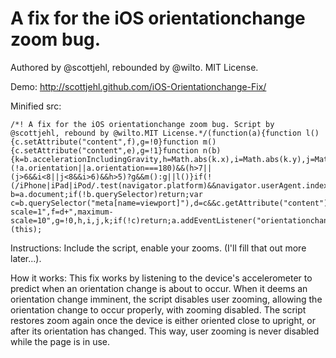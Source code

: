 A fix for the iOS orientationchange zoom bug.
=======================

Authored by @scottjehl, rebounded by @wilto.
MIT License.

Demo: http://scottjehl.github.com/iOS-Orientationchange-Fix/

Minified src:

	/*! A fix for the iOS orientationchange zoom bug. Script by @scottjehl, rebound by @wilto.MIT License.*/(function(a){function l(){c.setAttribute("content",f),g=!0}function m(){c.setAttribute("content",e),g=!1}function n(b){k=b.accelerationIncludingGravity,h=Math.abs(k.x),i=Math.abs(k.y),j=Math.abs(k.z),(!a.orientation||a.orientation===180)&&(h>7||(j>6&&i<8||j<8&&i>6)&&h>5)?g&&m():g||l()}if(!(/iPhone|iPad|iPod/.test(navigator.platform)&&navigator.userAgent.indexOf("AppleWebKit")>-1))return;var b=a.document;if(!b.querySelector)return;var c=b.querySelector("meta[name=viewport]"),d=c&&c.getAttribute("content"),e=d+",maximum-scale=1",f=d+",maximum-scale=10",g=!0,h,i,j,k;if(!c)return;a.addEventListener("orientationchange",l,!1),a.addEventListener("devicemotion",n,!1)})(this);
	
Instructions: 
Include the script, enable your zooms. (I'll fill that out more later...).

How it works:
This fix works by listening to the device's accelerometer to predict when an orientation change is about to occur. When it deems an orientation change imminent, the script disables user zooming, allowing the orientation change to occur properly, with zooming disabled. The script restores zoom again once the device is either oriented close to upright, or after its orientation has changed. This way, user zooming is never disabled while the page is in use.